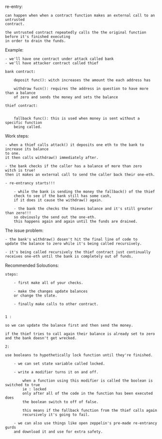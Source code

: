 re-entry:

    can happen when when a contract function makes an external call to an untrusted
    contract.

    the untrusted contract repeatedly calls the the original function before it's finished executing
    in order to drain the funds.


Example:

    - we'll have one contract under attack called bank
    - we'll have attacker contract called thief

    bank contract: 

        deposit func(): witch increases the amount the each address has

        withdraw fucn(): requires the address in question to have more than a balance
        of zero and sends the money and sets the balance

    thief contract: 

        
        fallback func(): this is used when money is sent without a specific function 
        being called.


Work steps:

    - when a thief calls attack() it deposits one eth to the bank to increase its balance
    to one.
    it then calls withdraw() immediately after.

    - the bank checks if the caller has a balance of more than zero
    witch is true!
    then it makes an external call to send the caller back their one-eth.

    - re-entrancy starts!!!    

        - while the bank is sending the money the fallback() of the thief
        check to see if the bank still has some cash,
        if it does it cause the withdraw() again.
        
        - the bank the checks the thieves balance and it's still greater than zero!!!
        so obviously the send out the one-eth.
        this happens again and again until the funds are drained.

The issue problem:

    - the bank's withdraw() dosen't hit the final line of code to 
    update the balance to zero while it's being called recursively.

    - it's being called recursively the thief contract just continually 
    receives one-eth until the bank is completely out of funds.

Recommended Soloutions:

    steps:

        - first make all of your checks.

        - make the changes update balances
        or change the state.

        - finally make calls to other contract.


    1 :

    so we can update the balance first and then send the money.

    if the thief tries to call again their balance is already set to zero
    and the bank doesn't get wrecked. 

    2: 

    use booleans to hypothetically lock function until they're finished.

        - we can set state variable called locked.

        - write a modifier turns it on and off.

            when a function using this modifier is called the boolean is switched to true 
            ie : locked
            only after all of the code in the function has been executed does
            the boolean switch to off of false.

            this means if the fallback function from the thief calls again
            recursively it's going to fail.

        - we can also use things like open zeppelin's pre-made re-entrancy gurds
        and download it and use for extra safety.
        



